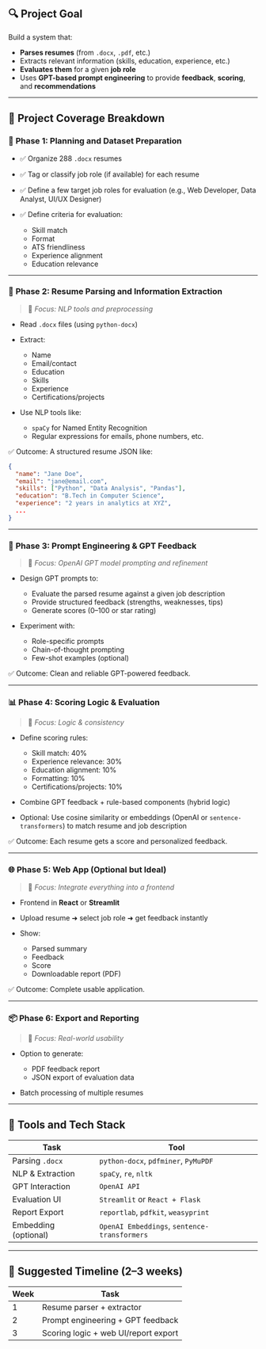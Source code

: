 ## 🔍 **Project Goal**

Build a system that:

* **Parses resumes** (from `.docx`, `.pdf`, etc.)
* Extracts relevant information (skills, education, experience, etc.)
* **Evaluates them** for a given **job role**
* Uses **GPT-based prompt engineering** to provide **feedback**, **scoring**, and **recommendations**

---

## 📘 **Project Coverage Breakdown**

### 🧩 **Phase 1: Planning and Dataset Preparation**

* ✅ Organize 288 `.docx` resumes
* ✅ Tag or classify job role (if available) for each resume
* ✅ Define a few target job roles for evaluation (e.g., Web Developer, Data Analyst, UI/UX Designer)
* ✅ Define criteria for evaluation:

  * Skill match
  * Format
  * ATS friendliness
  * Experience alignment
  * Education relevance

---

### 🧾 **Phase 2: Resume Parsing and Information Extraction**

> 🔧 *Focus: NLP tools and preprocessing*

* Read `.docx` files (using `python-docx`)
* Extract:

  * Name
  * Email/contact
  * Education
  * Skills
  * Experience
  * Certifications/projects
* Use NLP tools like:

  * `spaCy` for Named Entity Recognition
  * Regular expressions for emails, phone numbers, etc.

✅ Outcome: A structured resume JSON like:

```json
{
  "name": "Jane Doe",
  "email": "jane@email.com",
  "skills": ["Python", "Data Analysis", "Pandas"],
  "education": "B.Tech in Computer Science",
  "experience": "2 years in analytics at XYZ",
  ...
}
```

---

### 💬 **Phase 3: Prompt Engineering & GPT Feedback**

> 🔧 *Focus: OpenAI GPT model prompting and refinement*

* Design GPT prompts to:

  * Evaluate the parsed resume against a given job description
  * Provide structured feedback (strengths, weaknesses, tips)
  * Generate scores (0–100 or star rating)
* Experiment with:

  * Role-specific prompts
  * Chain-of-thought prompting
  * Few-shot examples (optional)

✅ Outcome: Clean and reliable GPT-powered feedback.

---

### 📊 **Phase 4: Scoring Logic & Evaluation**

> 🔧 *Focus: Logic & consistency*

* Define scoring rules:

  * Skill match: 40%
  * Experience relevance: 30%
  * Education alignment: 10%
  * Formatting: 10%
  * Certifications/projects: 10%
* Combine GPT feedback + rule-based components (hybrid logic)
* Optional: Use cosine similarity or embeddings (OpenAI or `sentence-transformers`) to match resume and job description

✅ Outcome: Each resume gets a score and personalized feedback.

---

### 🌐 **Phase 5: Web App (Optional but Ideal)**

> 🔧 *Focus: Integrate everything into a frontend*

* Frontend in **React** or **Streamlit**
* Upload resume ➜ select job role ➜ get feedback instantly
* Show:

  * Parsed summary
  * Feedback
  * Score
  * Downloadable report (PDF)

✅ Outcome: Complete usable application.

---

### 📦 **Phase 6: Export and Reporting**

> 🔧 *Focus: Real-world usability*

* Option to generate:

  * PDF feedback report
  * JSON export of evaluation data
* Batch processing of multiple resumes

---

## 🔧 Tools and Tech Stack

| Task                 | Tool                                         |
| -------------------- | -------------------------------------------- |
| Parsing `.docx`      | `python-docx`, `pdfminer`, `PyMuPDF`         |
| NLP & Extraction     | `spaCy`, `re`, `nltk`                        |
| GPT Interaction      | `OpenAI API`                                 |
| Evaluation UI        | `Streamlit` or `React + Flask`               |
| Report Export        | `reportlab`, `pdfkit`, `weasyprint`          |
| Embedding (optional) | `OpenAI Embeddings`, `sentence-transformers` |

---

## 📅 Suggested Timeline (2–3 weeks)

| Week | Task                                 |
| ---- | ------------------------------------ |
| 1    | Resume parser + extractor            |
| 2    | Prompt engineering + GPT feedback    |
| 3    | Scoring logic + web UI/report export |
